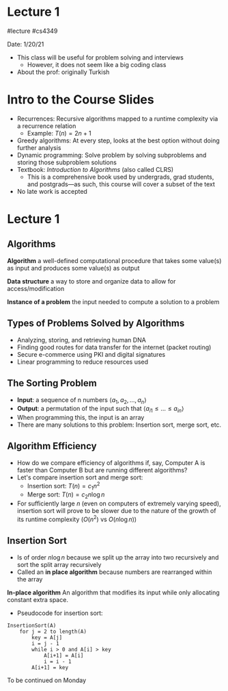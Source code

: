 # Lecture 1
#lecture #cs4349 

Date: 1/20/21

- This class will be useful for problem solving and interviews
    - However, it does not seem like a big coding class
- About the prof: originally Turkish

# Intro to the Course Slides
- Recurrences: Recursive algorithms mapped to a runtime complexity via a recurrence relation
    - Example: $T(n) = 2n+1$
- Greedy algorithms: At every step, looks at the best option without doing further analysis
- Dynamic programming: Solve problem by solving subproblems and storing those subproblem solutions
- Textbook: *Introduction to Algorithms* (also called CLRS)
    - This is a comprehensive book used by undergrads, grad students, and postgrads—as such, this course will cover a subset of the text
- No late work is accepted

# Lecture 1

## Algorithms

**Algorithm**
a well-defined computational procedure that takes some value(s) as input and produces some value(s) as output

**Data structure**
a way to store and organize data to allow for access/modification

**Instance of a problem**
the input needed to compute a solution to a problem

## Types of Problems Solved by Algorithms

- Analyzing, storing, and retrieving human DNA
- Finding good routes for data transfer for the internet (packet routing)
- Secure e-commerce using PKI and digital signatures
- Linear programming to reduce resources used

## The Sorting Problem

- **Input**: a sequence of n numbers $\langle a_1,a_2,...,a_n \rangle$
- **Output**: a permutation of the input such that $\langle a_{i1} \leq ... \leq a_{in} \rangle$
- When programming this, the input is an array
- There are many solutions to this problem: Insertion sort, merge sort, etc.

## Algorithm Efficiency

- How do we compare efficiency of algorithms if, say, Computer A is faster than Computer B but are running different algorithms?
- Let's compare insertion sort and merge sort:
    - Insertion sort: $T(n)=c_1 n^2$
    - Merge sort: $T(n) = c_2 n \log n$
- For sufficiently large *n* (even on computers of extremely varying speed), insertion sort will prove to be slower due to the nature of the growth of its runtime complexity ($O(n^2)$  vs $O(n \log n)$)

## Insertion Sort

- Is of order $n \log n$ because we split up the array into two recursively and sort the split array recursively
- Called an **in place algorithm** because numbers are rearranged within the array

**In-place algorithm**
An algorithm that modifies its input while only allocating constant extra space.

- Pseudocode for insertion sort:

```
InsertionSort(A)
	for j = 2 to length(A)
		key = A[j]
		i = j - 1
		while i > 0 and A[i] > key
			A[i+1] = A[i]
			i = i - 1
		A[i+1] = key
```

To be continued on Monday